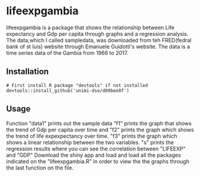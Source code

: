 # lifeexpgambia

lifeexpgambia is a package that shows the relationship between Life expectancy and Gdp per capita through graphs and a regression analysis.
The data,which I called sampledata, was downloaded from teh FRED(fedral bank of st luis) website through Emanuele Guidotti's website. The data is a time series data of the Gambia from 1966 to 2017.

## Installation

```first
# First install R package "devtools" if not installed
devtools::install_github('unimi-dse/d89bee8f')

```

## Usage
Function "data1" prints out the sample data
"f1" prints the graph that shows the trend of Gdp per capita over time and "f2" prints the graph which shows the trend of life expexpectancy over time.
"f3" prints the graph which shows a linear relationship between the two variables.
"s" prints the regression results where you can see the correlation between "LIFEEXP" and "GDP"
Download the shiny app and load and load all the packages indicated on the "lifeexpgambia.R" in order to view the the graphs through the last function on the file.



```


